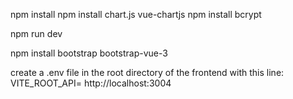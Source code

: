 npm install 
npm install chart.js vue-chartjs
npm install bcrypt

npm run dev

npm install bootstrap bootstrap-vue-3

create a .env file in the root directory of the frontend with this line:
VITE_ROOT_API= http://localhost:3004

